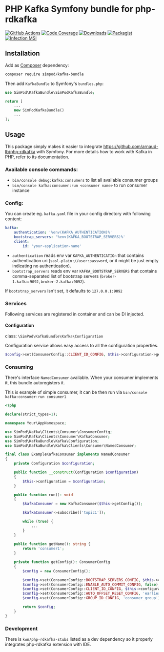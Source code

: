 # PHP Kafka Symfony bundle for php-rdkafka

[![GitHub Actions][GA Image]][GA Link]
[![Code Coverage][Coverage Image]][CodeCov Link]
[![Downloads][Downloads Image]][Packagist Link]
[![Packagist][Packagist Image]][Packagist Link]
[![Infection MSI][Infection Image]][Infection Link]

## Installation

Add as [Composer](https://getcomposer.org/) dependency:

```sh
composer require simpod/kafka-bundle
```

Then add `KafkaBundle` to Symfony's `bundles.php`:

```php
use SimPod\KafkaBundle\SimPodKafkaBundle;

return [
    ...
    new SimPodKafkaBundle()
    ...
];
```

## Usage

This package simply makes it easier to integrate https://github.com/arnaud-lb/php-rdkafka with Symfony. For more details how to work with Kafka in PHP, refer to its documentation.

### Available console commands:

- `bin/console debug:kafka:consumers` to list all available consumer groups
- `bin/console kafka:consumer:run <consumer name>` to run consumer instance

### Config:

You can create eg. `kafka.yaml` file in your config directory with following content:

```yaml
kafka:
    authentication: '%env(KAFKA_AUTHENTICATION)%'
    bootstrap_servers: '%env(KAFKA_BOOTSTRAP_SERVERS)%'
    client:
        id: 'your-application-name'
```

- `authentication` reads env var `KAFKA_AUTHENTICATIOn` that contains authentication uri (`sasl-plain://user:password`, or it might be just empty indicating no authentication).
- `bootstrap_servers` reads env var `KAFKA_BOOTSTRAP_SERVERS` that contains comma-separated list of bootstrap servers (`broker-1.kafka:9092,broker-2.kafka:9092`).

If `bootstrap_servers` isn't set, it defaults to `127.0.0.1:9092`

### Services

Following services are registered in container and can be DI injected.

#### Configuration

class: `\SimPod\KafkaBundle\Kafka\Configuration`

Configuration service allows easy access to all the configuration properties.

```php
$config->set(ConsumerConfig::CLIENT_ID_CONFIG, $this->configuration->getIdWithHostname());
```

### Consuming

There's interface `NamedConsumer` available. When your consumer implements it, this bundle autoregisters it.

This is example of simple consumer, it can be then run via `bin/console kafka:consumer:run consumer1`

```php
<?php

declare(strict_types=1);

namespace Your\AppNamespace;

use SimPod\Kafka\Clients\Consumer\ConsumerConfig;
use SimPod\Kafka\Clients\Consumer\KafkaConsumer;
use SimPod\KafkaBundle\Kafka\Configuration;
use SimPod\KafkaBundle\Kafka\Clients\Consumer\NamedConsumer;

final class ExampleKafkaConsumer implements NamedConsumer
{
    private Configuration $configuration;

    public function __construct(Configuration $configuration)
    {
        $this->configuration = $configuration;
    }

    public function run(): void
    {
        $kafkaConsumer = new KafkaConsumer($this->getConfig());

        $kafkaConsumer->subscribe(['topic1']);

        while (true) {
            ...
        }
    }
    
    public function getName(): string {
        return 'consumer1';    
    }

    private function getConfig(): ConsumerConfig
    {
        $config = new ConsumerConfig();

        $config->set(ConsumerConfig::BOOTSTRAP_SERVERS_CONFIG, $this->configuration->getBootstrapServers());
        $config->set(ConsumerConfig::ENABLE_AUTO_COMMIT_CONFIG, false);
        $config->set(ConsumerConfig::CLIENT_ID_CONFIG, $this->configuration->getClientIdWithHostname());
        $config->set(ConsumerConfig::AUTO_OFFSET_RESET_CONFIG, 'earliest');
        $config->set(ConsumerConfig::GROUP_ID_CONFIG, 'consumer_group');

        return $config;
    }
}

```

### Development

There is `kwn/php-rdkafka-stubs` listed as a dev dependency so it properly integrates php-rdkafka extension with IDE.

[GA Image]: https://github.com/simPod/PhpKafkaBundle/workflows/CI/badge.svg

[GA Link]: https://github.com/simPod/PhpKafkaBundle/actions?query=workflow%3A%22CI%22+branch%3Amaster

[Coverage Image]: https://codecov.io/gh/simPod/PhpKafkaBundle/branch/master/graph/badge.svg

[CodeCov Link]: https://codecov.io/gh/simPod/PhpKafkaBundle/branch/master

[Downloads Image]: https://poser.pugx.org/simpod/kafka-bundle/d/total.svg

[Packagist Image]: https://poser.pugx.org/simpod/kafka-bundle/v/stable.svg

[Packagist Link]: https://packagist.org/packages/simpod/kafka-bundle

[Infection Image]: https://img.shields.io/endpoint?style=flat&url=https%3A%2F%2Fbadge-api.stryker-mutator.io%2Fgithub.com%2FsimPod%2FPhpKafkaBundle%2Fmaster

[Infection Link]: https://dashboard.stryker-mutator.io/reports/github.com/simPod/PhpKafkaBundle/master
